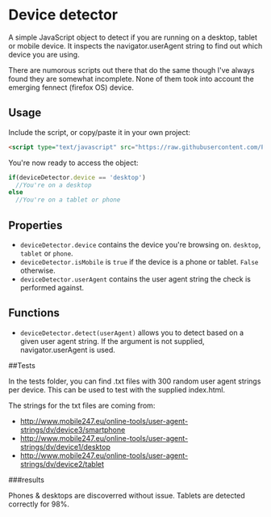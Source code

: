 Device detector
================

A simple JavaScript object to detect if you are running on a desktop, tablet or mobile device.
It inspects the navigator.userAgent string to find out which device you are using.

There are numorous scripts out there that do the same though I've always found
they are somewhat incomplete. None of them took into account the emerging fennect (firefox OS)
device.


## Usage

Include the script, or copy/paste it in your own project:

```html
<script type="text/javascript" src="https://raw.githubusercontent.com/PoeHaH/devicedetector/master/devicedetector-min.js"/>
```
You're now ready to access the object:


```js
if(deviceDetector.device == 'desktop')
  //You're on a desktop
else
  //You're on a tablet or phone
```


## Properties

+ `deviceDetector.device` contains the device you're browsing on. `desktop`, `tablet` or `phone`.
+ `deviceDetector.isMobile` is `true` if the device is a phone or tablet. `False` otherwise.
+ `deviceDetector.userAgent` contains the user agent string the check is performed against.

## Functions

+ `deviceDetector.detect(userAgent)` allows you to detect based on a given user agent string. If the argument is not supplied, navigator.userAgent is used.


##Tests

In the tests folder, you can find .txt files with 300 random user agent strings per device.
This can be used to test with the supplied index.html.

The strings for the txt files are coming from:
+ http://www.mobile247.eu/online-tools/user-agent-strings/dv/device3/smartphone
+ http://www.mobile247.eu/online-tools/user-agent-strings/dv/device1/desktop
+ http://www.mobile247.eu/online-tools/user-agent-strings/dv/device2/tablet

###results

Phones & desktops are discoverred without issue. Tablets are detected correctly for 98%.
